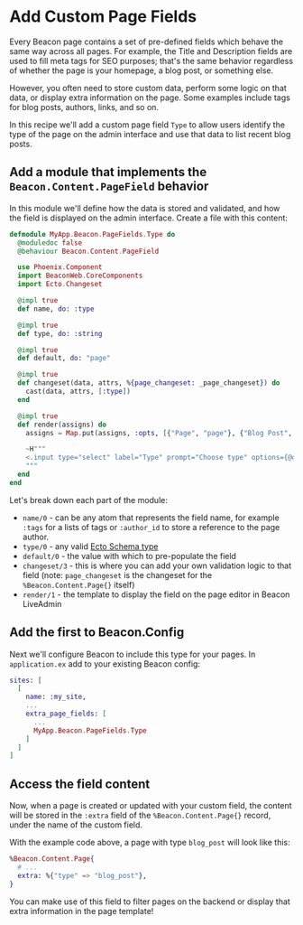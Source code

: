 # Add Custom Page Fields

Every Beacon page contains a set of pre-defined fields which behave the same way across all pages. For example, the Title and Description fields are used to fill meta tags for SEO purposes;  that's the same behavior regardless of whether the page is your homepage, a blog post, or something else.

However, you often need to store custom data, perform some logic on that data, or display extra information on the page. Some examples include tags for blog posts, authors, links, and so on.

In this recipe we'll add a custom page field `Type` to allow users identify the type of the page on the admin interface and use that data to list recent blog posts.

## Add a module that implements the `Beacon.Content.PageField` behavior

In this module we'll define how the data is stored and validated, and how the field is displayed on the admin interface. Create a file with this content:

```elixir
defmodule MyApp.Beacon.PageFields.Type do
  @moduledoc false
  @behaviour Beacon.Content.PageField

  use Phoenix.Component
  import BeaconWeb.CoreComponents
  import Ecto.Changeset

  @impl true
  def name, do: :type

  @impl true
  def type, do: :string

  @impl true
  def default, do: "page"

  @impl true
  def changeset(data, attrs, %{page_changeset: _page_changeset}) do
    cast(data, attrs, [:type])
  end

  @impl true
  def render(assigns) do
    assigns = Map.put(assigns, :opts, [{"Page", "page"}, {"Blog Post", "blog_post"}])

    ~H"""
    <.input type="select" label="Type" prompt="Choose type" options={@opts} field={@field} />
    """
  end
end
```

Let's break down each part of the module:

* `name/0` - can be any atom that represents the field name, for example `:tags` for a lists of tags or `:author_id` to store a reference to the page author.
* `type/0` - any valid [Ecto Schema type](https://hexdocs.pm/ecto/Ecto.Schema.html#module-types-and-casting)
* `default/0` - the value with which to pre-populate the field
* `changeset/3` - this is where you can add your own validation logic to that field (note: `page_changeset` is the changeset for the `%Beacon.Content.Page{}` itself)
* `render/1` - the template to display the field on the page editor in Beacon LiveAdmin

## Add the first to Beacon.Config

Next we'll configure Beacon to include this type for your pages.  In `application.ex` add to your
existing Beacon config:

```elixir
sites: [
  [
    name: :my_site,
    ...
    extra_page_fields: [
      ...
      MyApp.Beacon.PageFields.Type
    ]
  ]
]
```

## Access the field content

Now, when a page is created or updated with your custom field, the content will be stored in the `:extra` field of the `%Beacon.Content.Page{}` record, under the name of the custom field.

With the example code above, a page with type `blog_post` will look like this:

```elixir
%Beacon.Content.Page{
  # ...
  extra: %{"type" => "blog_post"},
}
```

You can make use of this field to filter pages on the backend or display that extra information in the page template!